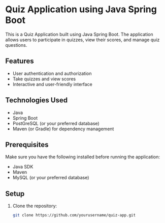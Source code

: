 # Quiz Application using Java Spring Boot

This is a Quiz Application built using Java Spring Boot. The application allows users to participate in quizzes, view their scores, and manage quiz questions.

## Features

- User authentication and authorization
- Take quizzes and view scores
- Interactive and user-friendly interface

## Technologies Used

- Java
- Spring Boot
- PostGreSQL (or your preferred database)
- Maven (or Gradle) for dependency management

## Prerequisites

Make sure you have the following installed before running the application:

- Java SDK
- Maven
- MySQL (or your preferred database)

## Setup

1. Clone the repository:

   ```bash
   git clone https://github.com/yourusername/quiz-app.git
